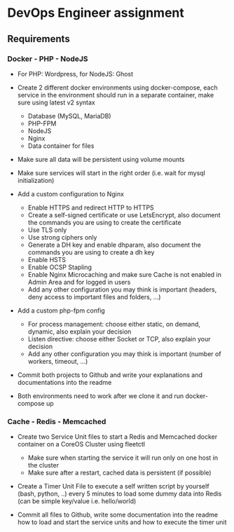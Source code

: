 # DevOps Engineer assignment

## Requirements

### Docker - PHP - NodeJS

* For PHP: Wordpress, for NodeJS: Ghost
* Create 2 different docker environments using docker-compose, each service in the environment should run in a separate container, make sure using latest v2 syntax

    * Database (MySQL, MariaDB)
    * PHP-FPM
    * NodeJS
    * Nginx
    * Data container for files

* Make sure all data will be persistent using volume mounts
* Make sure services will start in the right order (i.e. wait for mysql initialization)
* Add a custom configuration to Nginx

    * Enable HTTPS and redirect HTTP to HTTPS
    * Create a self-signed certificate or use LetsEncrypt, also document the commands you are using to create the certificate
    * Use TLS only
    * Use strong ciphers only
    * Generate a DH key and enable dhparam, also document the commands you are using to create a dh key
    * Enable	HSTS
    * Enable OCSP Stapling
    * Enable Nginx Microcaching and make sure Cache is not enabled in Admin Area and for logged in users
    * Add any other configuration you may think is important (headers, deny access to important files and folders, ...)

* Add a custom php-fpm config

    * For process management: choose either static, on demand, dynamic, also explain your decision
    * Listen directive: choose either Socket or TCP, also explain your decision
    * Add any other configuration you may think is important (number of workers, timeout, …)

* Commit both projects to Github and write your explanations and documentations into the readme
* Both environments need to work after we clone it and run docker-compose up

### Cache - Redis - Memcached

* Create two Service Unit files to start a Redis and Memcached docker container on a CoreOS Cluster using fleetctl

    * Make sure when starting the service it will run only on one host in the cluster
    * Make sure after a restart, cached data is persistent (if possible)

* Create a Timer Unit File to execute a self written script by yourself (bash, python, ..) every 5 minutes to load some dummy data into Redis (can be simple key/value i.e. hello/world)

* Commit all files to Github, write some documentation into the readme how to load and start the service units and how to execute the timer unit

